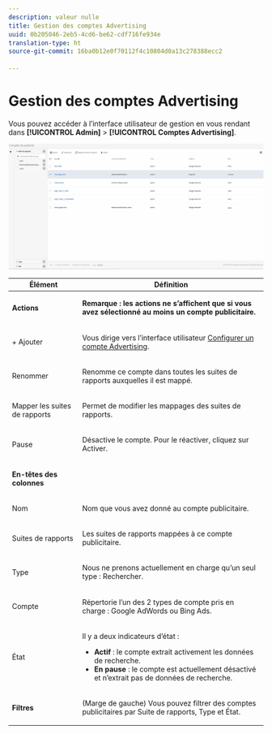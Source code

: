 ```yaml
---
description: valeur nulle
title: Gestion des comptes Advertising
uuid: 0b205046-2eb5-4cd6-be62-cdf716fe934e
translation-type: ht
source-git-commit: 16ba0b12e0f70112f4c10804d0a13c278388ecc2

---
```



# Gestion des comptes Advertising

Vous pouvez accéder à l’interface utilisateur de gestion en vous rendant dans **[!UICONTROL Admin]** > **[!UICONTROL Comptes Advertising]**.

![](assets/manage_ad_accounts.png)

<table id="table_BE318026CF024E94A885EED86AA7077F"> 
 <thead> 
  <tr> 
   <th colname="col1" class="entry"> Élément </th> 
   <th colname="col2" class="entry"> Définition </th> 
  </tr>
 </thead>
 <tbody> 
  <tr> 
   <td colname="col1"> <p><b>Actions</b> </p> </td> 
   <td colname="col2"> <p><b>Remarque : les actions ne s’affichent que si vous avez sélectionné au moins un compte publicitaire. </b> </p> </td> 
  </tr> 
  <tr> 
   <td colname="col1"> <p>+ Ajouter </p> </td> 
   <td colname="col2"> <p>Vous dirige vers l’interface utilisateur <a href="/help/integrate/c-advertising-analytics/c-adanalytics-workflow/aa-create-ad-account.md"  >Configurer un compte Advertising</a>. </p> </td> 
  </tr> 
  <tr> 
   <td colname="col1"> <p>Renommer </p> </td> 
   <td colname="col2"> <p>Renomme ce compte dans toutes les suites de rapports auxquelles il est mappé. </p> </td> 
  </tr> 
  <tr> 
   <td colname="col1"> <p>Mapper les suites de rapports </p> </td> 
   <td colname="col2"> <p>Permet de modifier les mappages des suites de rapports. </p> </td> 
  </tr> 
  <tr> 
   <td colname="col1"> <p>Pause </p> </td> 
   <td colname="col2"> <p>Désactive le compte. Pour le réactiver, cliquez sur <span class="uicontrol">Activer</span>. </p> </td> 
  </tr> 
  <tr> 
   <td colname="col1"> <p><b>En-têtes des colonnes</b> </p> </td> 
   <td colname="col2"> </td> 
  </tr> 
  <tr> 
   <td colname="col1"> <p>Nom </p> </td> 
   <td colname="col2"> <p>Nom que vous avez donné au compte publicitaire. </p> </td> 
  </tr> 
  <tr> 
   <td colname="col1"> <p>Suites de rapports </p> </td> 
   <td colname="col2"> <p>Les suites de rapports mappées à ce compte publicitaire. </p> </td> 
  </tr> 
  <tr> 
   <td colname="col1"> <p>Type </p> </td> 
   <td colname="col2"> <p>Nous ne prenons actuellement en charge qu’un seul type : Rechercher. </p> </td> 
  </tr> 
  <tr> 
   <td colname="col1"> <p>Compte </p> </td> 
   <td colname="col2"> <p>Répertorie l’un des 2 types de compte pris en charge : Google AdWords ou Bing Ads. </p> </td> 
  </tr> 
  <tr> 
   <td colname="col1"> <p>État </p> </td> 
   <td colname="col2"> <p>Il y a deux indicateurs d’état : </p> 
    <ul id="ul_376263DEF6EE44B48564D272D3CBFCBC"> 
     <li id="li_75E329B68B4D4E929E227E717C993082"><b>Actif</b> : le compte extrait activement les données de recherche. </li> 
     <li id="li_5E2DF98B22D34437A2A2C93F996C1EA2"><b>En pause</b> : le compte est actuellement désactivé et n’extrait pas de données de recherche. </li> 
    </ul> </td> 
  </tr> 
  <tr> 
   <td colname="col1"> <p><b>Filtres</b> </p> </td> 
   <td colname="col2"> <p>(Marge de gauche) Vous pouvez filtrer des comptes publicitaires par Suite de rapports, Type et État. </p> </td> 
  </tr> 
 </tbody> 
</table>

